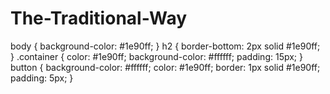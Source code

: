 # The-Traditional-Way
body { background-color: #1e90ff; }  h2 { border-bottom: 2px solid #1e90ff; }  .container {   color: #1e90ff;   background-color: #ffffff;   padding: 15px; }  button {   background-color: #ffffff;   color: #1e90ff;   border: 1px solid #1e90ff;   padding: 5px; }
